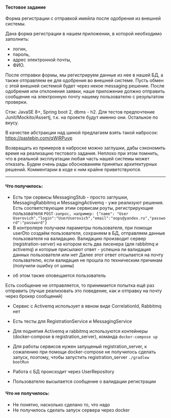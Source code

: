 #### Тестовое задание
Форма регистрации с отправкой имейла после одобрения из внешней системы.
 
Дана форма регистрации в нашем приложении, в которой необходимо заполнить:

- логин,
- пароль,
- адрес электронной почты,
- ФИО.

После отправки формы, мы регистрируем данные из нее в нашей БД, а также отправляем ее для одобрения во внешней системе.
 Пусть обмен с этой внешней системой будет через некое messaging решение. После одобрения или отклонения заявки,
  наше приложение должно отправить сообщение на электронную почту нашему пользователю с результатом проверки.

Стэк: JavaSE 8+, Spring boot 2, dbms - h2. Для тестов предпочтение Junit/Mockito/Assertj, т.к. на проекте будут именно они.
 Остальное по вкусу.

В качестве абстракции над шиной предлагаем взять такой набросок: 
https://pastebin.com/qWjRPuyp

Возвращать из примеров в наброске можно заглушки, дабы сэкономить время на реализацию тестового задания.
 Неплохо при этом помнить, что в реальной эксплуатации любая часть нашей системы может отказать.
  Будем очень рады обоснованиям принятых архитектурных решений. Комментарии в коде к ним крайне приветствуются.
  
------
#### Что получилось:
* Есть три сервисы MessagingStub - просто заглушки, MessagingRabbitmq и MessagingActivemq - уже реализуют решения.
Есть соответствующие этим сервисам роуты, регистрирующие пользователя 
`POST-запрос, например: {"name": "User Userovich","login":"UserUserovich","email":"oops@yandex.ru","password":"password"}`
* В контролере получаем параметры пользователя, при помощи userDto создаём пользователя, сохраняем в БД, отправляем 
данные пользователя на валидацию. Валидацию производит сервер (registration-server) на котором есть два лисенера 
(для rabbitmq и activemq) и которые присылают ответ - успешна ли валидация данных пользователя или нет
Далее этот ответ отсылается на почту пользвателю, если валидация не прошла по техническим причинам (получили ошибку от шины)
 - об этом также оповещается пользователь 

Есть сообщение не отправляется, то принимается попытка ещё раз отправить (лучше реализовать это поведение, как и отправку 
на почту через брокер сообщений)
* Сервис c Activemq использует в явном виде CorrelationId, Rabbitmq нет
* Есть тесты для RegistrationService и MessagingService

* Для поднятия Activemq и rabbitmq используются контейнеры (docker-compose в registration_server), команда `docker-compose up`
* Для работы сервисов нужен запущеный registration_server, к сожалению при помощи docker-compose не получилось сделать запуск,
поэтому, чтобы запустить registration_server `./gradlew bootRun`
 
 * Работа с БД происходит через UserRepository
 * Пользователю высылается сообщение о валидации регистрации
 
 #### Что не получилось:
 * Не понятно, насколько сделано то, что надо
 * Не получилось сделать запуск сервера через docker
 